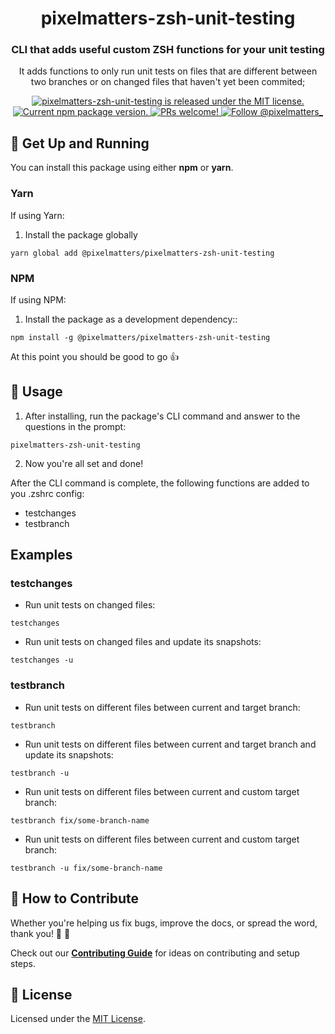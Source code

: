 <h1 align="center">
  pixelmatters-zsh-unit-testing
</h1>

<h3 align="center">
  CLI that adds useful custom ZSH functions for your unit testing
</h3>

<p align="center">
  It adds functions to only run unit tests on files that are different between two branches or on changed files that haven't yet been commited; 
</p>

<p align="center">
  <a href="https://github.com/Pixelmatters/pixelmatters-zsh-unit-testing/blob/main/LICENSE">
    <img src="https://img.shields.io/badge/license-MIT-blue.svg" alt="pixelmatters-zsh-unit-testing is released under the MIT license." />
  </a>
  <a href="https://www.npmjs.com/package/@pixelmatters/pixelmatters-zsh-unit-testing">
    <img src="https://img.shields.io/npm/v/@pixelmatters/pixelmatters-zsh-unit-testing.svg" alt="Current npm package version." />
  </a>
  <a href="https://github.com/Pixelmatters/pixelmatters-zsh-unit-testing/blob/main/CONTRIBUTING.md">
    <img src="https://img.shields.io/badge/PRs-welcome-brightgreen.svg" alt="PRs welcome!" />
  </a>
  <a href="https://twitter.com/intent/follow?screen_name=pixelmatters_">
    <img src="https://img.shields.io/twitter/follow/pixelmatters_.svg?label=Follow%20@pixelmatters_" alt="Follow @pixelmatters_" />
  </a>
</p>

## 🚀 Get Up and Running

You can install this package using either **npm** or **yarn**.

### **Yarn**

If using Yarn:

1. Install the package globally

```shell
yarn global add @pixelmatters/pixelmatters-zsh-unit-testing
```

### **NPM**

If using NPM:

1. Install the package as a development dependency::

```shell
npm install -g @pixelmatters/pixelmatters-zsh-unit-testing
```

At this point you should be good to go 👍

## 🤝 Usage

1. After installing, run the package's CLI command and answer to the questions in the prompt:

```shell
pixelmatters-zsh-unit-testing
```

2. Now you're all set and done!

After the CLI command is complete, the following functions are added to you .zshrc config:

- testchanges
- testbranch

## Examples

### testchanges

- Run unit tests on changed files:

```shell
testchanges
```

- Run unit tests on changed files and update its snapshots:

```shell
testchanges -u
```

### testbranch

- Run unit tests on different files between current and target branch:

```shell
testbranch
```

- Run unit tests on different files between current and target branch and update its snapshots:

```shell
testbranch -u
```

- Run unit tests on different files between current and custom target branch:

```shell
testbranch fix/some-branch-name
```

- Run unit tests on different files between current and custom target branch:

```shell
testbranch -u fix/some-branch-name
```

## 🤝 How to Contribute

Whether you're helping us fix bugs, improve the docs, or spread the word, thank you! 💪 🧡

Check out our [**Contributing Guide**](https://github.com/Pixelmatters/pixelmatters-zsh-unit-testing/blob/main/CONTRIBUTING.md) for ideas on contributing and setup steps.

## :memo: License

Licensed under the [MIT License](./LICENSE).
